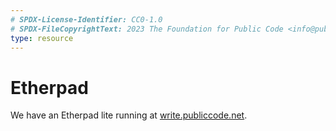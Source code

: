 ```yaml
---
# SPDX-License-Identifier: CC0-1.0
# SPDX-FileCopyrightText: 2023 The Foundation for Public Code <info@publiccode.net>
type: resource
---
```


# Etherpad

We have an Etherpad lite running at [write.publiccode.net](https://write.publiccode.net/).
